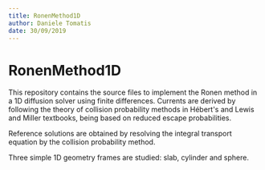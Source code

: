 ```yaml
---
title: RonenMethod1D
author: Daniele Tomatis
date: 30/09/2019
---
```


# RonenMethod1D

This repository contains the source files to implement the Ronen method in a 1D diffusion solver using finite differences. Currents are derived by following the theory of collision probability methods in Hébert's and Lewis and Miller textbooks, being based on reduced escape probabilities.

Reference solutions are obtained by resolving the integral transport equation by the collision probability method.

Three simple 1D geometry frames are studied: slab, cylinder and sphere.
